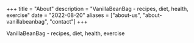 +++
title = "About"
description = "VanillaBeanBag - recipes, diet, health, exercise"
date = "2022-08-20"
aliases = ["about-us", "about-vanillabeanbag", "contact"]
+++

VanillaBeanBag - recipes, diet, health, exercise